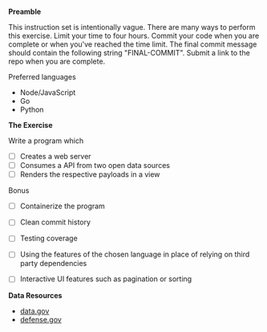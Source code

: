 
**Preamble**

This instruction set is intentionally vague. There are many ways to perform this exercise. Limit your time to four hours. Commit your code when you are complete or when you've reached the time limit. The final commit message should contain the following string "FINAL-COMMIT". Submit a link to the repo when you are complete.

Preferred languages
- Node/JavaScript
- Go
- Python

**The Exercise**

Write a program which
- [ ] Creates a web server
- [ ] Consumes a API from two open data sources
- [ ] Renders the respective payloads in a view

Bonus
- [ ] Containerize the program
- [ ] Clean commit history
- [ ] Testing coverage
- [ ] Using the features of the chosen language in place of relying on third party dependencies
- [ ] Interactive UI features such as pagination or sorting



**Data Resources**

- [data.gov](https://catalog.data.gov/dataset)
- [defense.gov](https://www.defense.gov/data.json)
